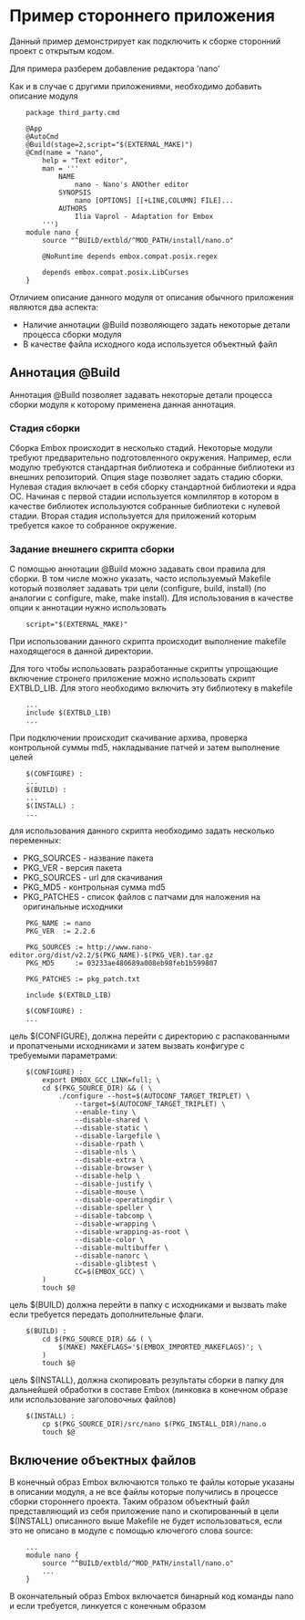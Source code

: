 # Пример стороннего приложения
Данный пример демонстрирует как подключить к сборке сторонний проект с открытым кодом.

Для примера разберем добавление редактора 'nano'

Как и в случае с другими приложениями, необходимо добавить описание модуля

```
    package third_party.cmd

    @App
    @AutoCmd
    @Build(stage=2,script="$(EXTERNAL_MAKE)")
    @Cmd(name = "nano",
    	help = "Text editor",
    	man = '''
    		NAME
    			nano - Nano's ANOther editor
    		SYNOPSIS
    			nano [OPTIONS] [[+LINE,COLUMN] FILE]...
    		AUTHORS
    			Ilia Vaprol - Adaptation for Embox
    	''')
    module nano {
    	source "^BUILD/extbld/^MOD_PATH/install/nano.o"
    
    	@NoRuntime depends embox.compat.posix.regex

    	depends embox.compat.posix.LibCurses
    }

```

Отличием описание данного модуля от описания обычного приложения являются два аспекта:

* Наличие аннотации @Build позволяющего задать некоторые детали процесса сборки модуля
* В качестве файла исходного кода используется объектный файл

## Аннотация @Build
Аннотация @Build позволяет задавать некоторые детали процесса сборки модуля к которому применена данная аннотация.

### Стадия сборки
Сборка Embox происходит в несколько стадий. Некоторые модули требуют предварительно подготовленного окружения. Например, если модулю требуются стандартная библиотека и собранные библиотеки из внешних репозиторий. Опция stage позволяет задать стадию сборки. Нулевая стадия включает в себя сборку стандартной библиотеки и ядра ОС. Начиная с первой стадии используется компилятор в котором в качестве библиотек используются собранные библиотеки с нулевой стадии. Вторая стадия используется для приложений которым требуется какое то собранное окружение.

### Задание внешнего скрипта сборки
С помощью аннотации @Build можно задавать свои правила для сборки. В том числе можно указать, часто используемый Makefile который позволяет задавать три цели (configure, build, install) (по аналогии с configure, make, make install). Для использования в качестве опции к аннотации нужно использовать

```
    script="$(EXTERNAL_MAKE)"
```

При использовании данного скрипта происходит выполнение makefile находящегося в данной директории.

Для того чтобы использовать разработанные скрипты упрощающие включение стронего приложение можно использовать скрипт EXTBLD_LIB. Для этого необходимо включить эту библиотеку в makefile

```
    ...
    include $(EXTBLD_LIB)
    ...
```

При подключении происходит скачивание архива, проверка контрольной суммы md5, накладывание патчей и затем выполнение целей
```
    $(CONFIGURE) :
    ...
    $(BUILD) :
    ...
    $(INSTALL) :
    ...
```

для использования данного скрипта необходимо задать несколько переменных:

* PKG_SOURCES - название пакета
* PKG_VER - версия пакета
* PKG_SOURCES - url для скачивания
* PKG_MD5 - контрольная сумма md5
* PKG_PATCHES - список файлов с патчами для наложения на оригинальные исходники

```
    PKG_NAME := nano
    PKG_VER  := 2.2.6

    PKG_SOURCES := http://www.nano-editor.org/dist/v2.2/$(PKG_NAME)-$(PKG_VER).tar.gz
    PKG_MD5     := 03233ae480689a008eb98feb1b599807

    PKG_PATCHES := pkg_patch.txt

    include $(EXTBLD_LIB)

    $(CONFIGURE) :
    ...
```

цель $(CONFIGURE), должна перейти с директорию с распакованными и пропатчеными исходниками и затем вызвать конфигуре с требуемыми параметрами:

```
    $(CONFIGURE) :
    	export EMBOX_GCC_LINK=full; \
    	cd $(PKG_SOURCE_DIR) && ( \
    		./configure --host=$(AUTOCONF_TARGET_TRIPLET) \
    			--target=$(AUTOCONF_TARGET_TRIPLET) \
    			--enable-tiny \
    			--disable-shared \
    			--disable-static \
    			--disable-largefile \
    			--disable-rpath \
    			--disable-nls \
    			--disable-extra \
    			--disable-browser \
    			--disable-help \
    			--disable-justify \
    			--disable-mouse \
    			--disable-operatingdir \
    			--disable-speller \
    			--disable-tabcomp \
    			--disable-wrapping \
    			--disable-wrapping-as-root \
    			--disable-color \
    			--disable-multibuffer \
    			--disable-nanorc \
    			--disable-glibtest \
    			CC=$(EMBOX_GCC) \
    	)
    	touch $@
```

цель $(BUILD) должна перейти в папку с исходниками и вызвать make если требуется передать дополнительные флаги.

```
    $(BUILD) :
    	cd $(PKG_SOURCE_DIR) && ( \
    		$(MAKE) MAKEFLAGS='$(EMBOX_IMPORTED_MAKEFLAGS)'; \
    	)
    	touch $@
```
цель  $(INSTALL), должна скопировать результаты сборки в папку для дальнейшей обработки в составе Embox (линковка в конечном образе или использование заголовочных файлов)

```
    $(INSTALL) :
    	cp $(PKG_SOURCE_DIR)/src/nano $(PKG_INSTALL_DIR)/nano.o
    	touch $@
```

## Включение объектных файлов
В конечный образ Embox включаются только те файлы которые указаны в описании модуля, а не все файлы которые получились в процессе сборки стороннего проекта.
Таким образом объектный файл представляющий из себя приложение nano и скопированный в цели $(INSTALL) описанного выше Makefile не будет использоваться, если это не описано в модуле с помощью ключегого слова source:
```
    ...
    module nano {
    	source "^BUILD/extbld/^MOD_PATH/install/nano.o"
        ...
    }

```

В окончательный образ Embox включается бинарный код команды nano и если требуется, линкуется с конечным образом
